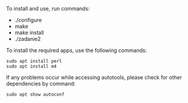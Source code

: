 To install and use, run commands:
- ./configure
- make
- make install
- ./zadanie2

To install the required apps, use the following commands:

    sudo apt install perl
    sudo apt install m4

If any problems occur while accessing autotools, please check for other dependencies by command:

    sudo apt show autoconf
